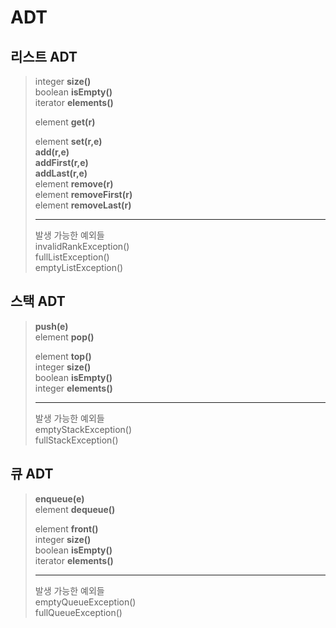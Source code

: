 # ADT

## 리스트 ADT

> integer **size()**  
> boolean **isEmpty()**  
> iterator **elements()**
>
> element **get(r)**
>
> element **set(r,e)**  
> **add(r,e)**  
> **addFirst(r,e)**  
> **addLast(r,e)**  
> element **remove(r)**  
> element **removeFirst(r)**  
> element **removeLast(r)**
>
> ---
>
> 발생 가능한 예외들  
> invalidRankException()  
> fullListException()  
> emptyListException()

## 스택 ADT

> **push(e)**  
> element **pop()**
>
> element **top()**  
> integer **size()**  
> boolean **isEmpty()**  
> integer **elements()**
>
> ---
>
> 발생 가능한 예외들  
> emptyStackException()  
> fullStackException()

## 큐 ADT

> **enqueue(e)**  
> element **dequeue()**
>
> element **front()**  
> integer **size()**  
> boolean **isEmpty()**  
> iterator **elements()**
>
> ---
>
> 발생 가능한 예외들  
> emptyQueueException()  
> fullQueueException()
